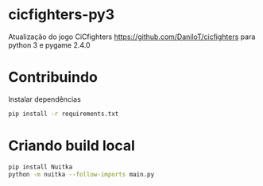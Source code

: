 # cicfighters-py3
Atualização do jogo CiCfighters https://github.com/DaniloT/cicfighters para python 3 e pygame 2.4.0

# Contribuindo

Instalar dependências

```bash
pip install -r requirements.txt
```

# Criando build local

```bash
pip install Nuitka
python -m nuitka --follow-imports main.py
```
